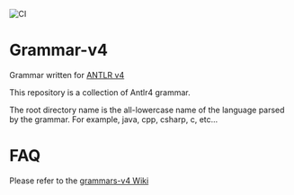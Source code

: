 ![CI](https://github.com/antlr/grammars-v4/workflows/CI/badge.svg)

# Grammar-v4

Grammar written for [ANTLR v4](https://github.com/antlr/antlr4)

This repository is a collection of Antlr4 grammar.   

The root directory name is the all-lowercase name of the language parsed by the grammar. For example, java, cpp, csharp, c, etc...

# FAQ

Please refer to the [grammars-v4 Wiki](https://github.com/antlr/grammar-v4/wiki)
